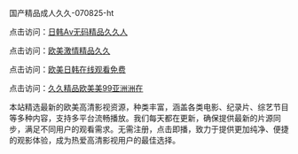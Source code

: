 国产精品成人久久-070825-ht

点击访问：<a href="https://bered.pages.dev/">日韩Aⅴ无码精品久久人</a>

点击访问：<a href="https://rtj-3zo.pages.dev/">欧美激情精品久久</a>

点击访问：<a href="https://vassv.pages.dev/">欧美日韩在线观看免费</a>

点击访问：<a href="https://gsd-agv.pages.dev/">久久精品欧美美99亚洲洲在</a>

本站精选最新的欧美高清影视资源，种类丰富，涵盖各类电影、纪录片、综艺节目等多种内容，支持多平台流畅播放。我们每天都在更新，确保提供最新的片源同步，满足不同用户的观看需求。无需注册，点击即播，致力于提供更加纯净、便捷的观影体验，成为热爱高清影视用户的最佳选择。

<span style="display:none;">[Canonical link](https://github.com/phu20250708/phu9 ）</span>
